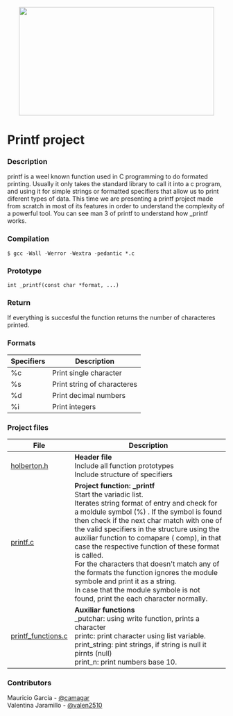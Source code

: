 <p align="center">
<img src="https://tctechcrunch2011.files.wordpress.com/2015/11/holberton-logo-horizontal.jpg" width="450" height="250">	
<h1> Printf project</h1></p>

<h3> Description</h3>
<p>printf is a weel known function used in C programming to do formated printing. Usually it only takes the standard library 
<stdio.h> to call it into a c program, and using it for simple strings or formatted specifiers that allow us to print diferent types of data. This time we are presenting a printf project made from scratch in most of its features in order to understand the complexity of a powerful tool. You can see man 3 of printf to understand how _printf works.</p>

<h3> Compilation</h3>

```$ gcc -Wall -Werror -Wextra -pedantic *.c```


<h3> Prototype</h3>

```int _printf(const char *format, ...)```


<h3>Return</h3>
If everything is succesful the function returns the number of characteres printed.

<h3>Formats</h3>

| Specifiers      | Description |
| ----------- | ----------- |
| %c  | Print single character |
| %s  | Print string of characteres |
| %d  | Print decimal numbers|
| %i  | Print integers |

<h3>Project files</h3>

 File        | Description |
| ----------- | ----------- |
| [holberton.h](https://github.com/valen2510/printf/blob/master/holberton.h)                | **Header file**<br>Include all  function prototypes<br> Include structure of specifiers|
| [printf.c](https://github.com/valen2510/printf/blob/master/printf.c)                      | **Project function: _printf** <br> Start the variadic list.<br> Iterates string  format  of entry and check for a moldule symbol (%) . If  the symbol is found then check if the next char match with one of the valid specifiers in the structure using the auxiliar function to comapare ( comp), in that case the respective function of these format is called.<br> For the characters that doesn't match any of the formats the function ignores the module symbole and print it  as a string.<br> In case that  the module symbole is not found, print the each character normally.|
| [printf_functions.c](https://github.com/valen2510/printf/blob/master/printf_functions.c)  | **Auxiliar functions**<br> _putchar: using write function, prints a character<br> printc: print character using list variable.<br> print_string: pint strings, if string is null it pirnts (null)<br> print_n: print numbers base 10.|

<h3>Contributors</h3>

Mauricio Garcia - [@camagar](https://github.com/camagar)<br>
Valentina Jaramillo - [@valen2510](https://github.com/valen2510)<br>


	